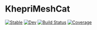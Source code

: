 # KhepriMeshCat

[![Stable](https://img.shields.io/badge/docs-stable-blue.svg)](https://aptmcl.github.io/KhepriMeshCat.jl/stable)
[![Dev](https://img.shields.io/badge/docs-dev-blue.svg)](https://aptmcl.github.io/KhepriMeshCat.jl/dev)
[![Build Status](https://github.com/aptmcl/KhepriMeshCat.jl/workflows/CI/badge.svg)](https://github.com/aptmcl/KhepriMeshCat.jl/actions)
[![Coverage](https://codecov.io/gh/aptmcl/KhepriMeshCat.jl/branch/master/graph/badge.svg)](https://codecov.io/gh/aptmcl/KhepriMeshCat.jl)
